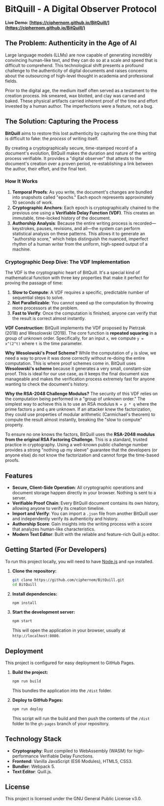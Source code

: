 # BitQuill - A Digital Observer Protocol

**Live Demo: [https://ciphernom.github.io/BitQuill/](https://ciphernom.github.io/BitQuill/)**

## The Problem: Authenticity in the Age of AI

Large language models (LLMs) are now capable of generating incredibly convincing human-like text, and they can do so at a scale and speed that is difficult to comprehend. This technological shift presents a profound challenge to the authenticity of digital documents and raises concerns about the outsourcing of high-level thought in academia and professional fields.

Prior to the digital age, the medium itself often served as a testament to the creation process. Ink smeared, wax blotted, and clay was carved and baked. These physical artifacts carried inherent proof of the time and effort invested by a human author. The imperfections were a feature, not a bug.

## The Solution: Capturing the Process

**BitQuill** aims to restore this lost authenticity by capturing the one thing that is difficult to fake: the *process* of writing itself.

By creating a cryptographically secure, time-stamped record of a document's evolution, BitQuill makes the duration and nature of the writing process verifiable. It provides a "digital observer" that attests to the document's creation over a proven period, re-establishing a link between the author, their effort, and the final text.

### How It Works

1.  **Temporal Proofs**: As you write, the document's changes are bundled into snapshots called "epochs." Each epoch represents approximately 10 seconds of work.
2.  **Cryptographic Anchors**: Each epoch is cryptographically chained to the previous one using a **Verifiable Delay Function (VDF)**. This creates an immutable, time-locked history of the document.
3.  **Authorship Analysis**: Because the entire writing process is recorded—keystrokes, pauses, revisions, and all—the system can perform statistical analysis on these patterns. This allows it to generate an "authorship score," which helps distinguish the nuanced, imperfect rhythm of a human writer from the uniform, high-speed output of a machine.

### Cryptographic Deep Dive: The VDF Implementation

The VDF is the cryptographic heart of BitQuill. It's a special kind of mathematical function with three key properties that make it perfect for proving the passage of time:

1.  **Slow to Compute**: A VDF requires a specific, predictable number of sequential steps to solve.
2.  **Not Parallelizable**: You cannot speed up the computation by throwing more processors at the problem.
3.  **Fast to Verify**: Once the computation is finished, anyone can verify that the result is correct almost instantly.

**VDF Construction:**
BitQuill implements the VDF proposed by Pietrzak (2018) and Wesolowski (2019). The core function is **repeated squaring** in a group of unknown order. Specifically, for an input `x`, we compute `y = x^(2^t)` where `t` is the time parameter.

**Why Wesolowski's Proof Scheme?**
While the computation of `y` is slow, we need a way to prove it was done correctly without re-doing the entire computation. This is where proof schemes come in. BitQuill uses **Wesolowski's scheme** because it generates a very small, constant-size proof. This is ideal for our use case, as it keeps the final document size manageable and makes the verification process extremely fast for anyone wanting to check the document's history.

**Why the RSA-2048 Challenge Modulus?**
The security of this VDF relies on the computation being performed in a "group of unknown order." The simplest way to achieve this is to use an RSA modulus `N = p * q` where the prime factors `p` and `q` are unknown. If an attacker knew the factorization, they could use properties of modular arithmetic (Carmichael's theorem) to compute the result almost instantly, breaking the "slow to compute" property.

To ensure no one knows the factors, BitQuill uses the **RSA-2048 modulus from the original RSA Factoring Challenge**. This is a standard, trusted practice in cryptography. Using a well-known public challenge number provides a strong "nothing up my sleeve" guarantee that the developers (or anyone else) do not know the factorization and cannot forge the time-based proofs.

## Features

-   **Secure, Client-Side Operation**: All cryptographic operations and document storage happen directly in your browser. Nothing is sent to a server.
-   **Verifiable Proof Chain**: Every BitQuill document contains its own history, allowing anyone to verify its creation timeline.
-   **Import and Verify**: You can import a `.json` file from another BitQuill user and independently verify its authenticity and history.
-   **Authorship Score**: Gain insights into the writing process with a score that analyzes human-like characteristics.
-   **Modern Text Editor**: Built with the reliable and feature-rich Quill.js editor.

## Getting Started (For Developers)

To run this project locally, you will need to have [Node.js](https://nodejs.org/) and `npm` installed.

1.  **Clone the repository:**
    ```bash
    git clone https://github.com/ciphernom/BitQuill.git
    cd BitQuill
    ```

2.  **Install dependencies:**
    ```bash
    npm install
    ```

3.  **Start the development server:**
    ```bash
    npm start
    ```
    This will open the application in your browser, usually at `http://localhost:8080`.

## Deployment

This project is configured for easy deployment to GitHub Pages.

1.  **Build the project:**
    ```bash
    npm run build
    ```
    This bundles the application into the `/dist` folder.

2.  **Deploy to GitHub Pages:**
    ```bash
    npm run deploy
    ```
    This script will run the build and then push the contents of the `/dist` folder to the `gh-pages` branch of your repository.

## Technology Stack

-   **Cryptography**: Rust compiled to WebAssembly (WASM) for high-performance Verifiable Delay Functions.
-   **Frontend**: Vanilla JavaScript (ES6 Modules), HTML5, CSS3.
-   **Bundler**: Webpack 5.
-   **Text Editor**: Quill.js.

## License

This project is licensed under the GNU General Public License v3.0.
